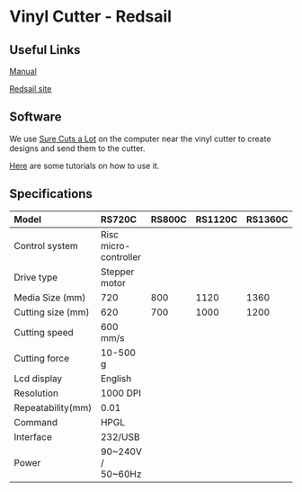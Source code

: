 # Vinyl Cutter - Redsail

## Useful Links

[Manual](https://drive.google.com/open?id=12Fksn53m9qx8DPYEIUvpSVd3hyfBDd6_)

[Redsail site](http://www.hflaser.com/Vinyl-Cutter.html)

## Software

We use [Sure Cuts a Lot](http://www.surecutsalot.com/index.php) on the computer near the vinyl cutter to create designs and send them to the cutter.

[Here](http://www.surecutsalot.com/tutorials/tutorials.php) are some tutorials on how to use it.

## Specifications

| Model | RS720C | RS800C | RS1120C | RS1360C |
| :--- | :--- | :--- | :--- | :--- |
| Control system | Risc micro-controller |  |  |  |
| Drive type | Stepper motor |  |  |  |
| Media Size \(mm\) | 720 | 800 | 1120 | 1360 |
| Cutting size \(mm\) | 620 | 700 | 1000 | 1200 |
| Cutting speed | 600 mm/s |  |  |  |
| Cutting force | 10-500 g |  |  |  |
| Lcd display | English |  |  |  |
| Resolution | 1000 DPI |  |  |  |
| Repeatability\(mm\) | 0.01 |  |  |  |
| Command | HPGL |  |  |  |
| Interface | 232/USB |  |  |  |
| Power | 90~240V / 50~60Hz |  |  |  |





